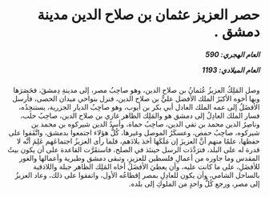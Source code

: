 <h1 dir="rtl">حصر العزيز عثمان بن صلاح الدين مدينة دمشق .</h1>

<h5 dir="rtl">العام الهجري:  590

العام الميلادي: 1193

</h5>

<p dir="rtl">وصل المَلِكُ العزيزُ عُثمانُ بن صلاح الدين، وهو صاحِبُ مصر، إلى مدينةِ دِمشقَ، فحَصَرَها وبها أخوه الأكبَرُ الملك الأفضل عليُّ بن صلاح الدين، فنزل بنواحي ميدان الحصى، فأرسل الأفضَلُ إلى عمه الملك العادل أبي بكر بن أيوب، وهو صاحِبُ الديار الجزرية، يستنجِدُه، فسار الملك العادِلُ إلى دمشق هو والمَلِك الظاهر غازي بن صلاح الدين، صاحِبُ حلب، وناصِرُ الدين محمد بن تقي الدين، صاحِبُ حماة، وأسدُ الدين شيركوه بن محمد بن شيركوه، صاحِبُ حمص، وعسكَرُ الموصل وغيرها، كُلُّ هؤلاء اجتمعوا بدمشق، واتَّفَقوا على حفظها، علمًا منهم أنَّ العزيزَ إن مَلَكَها أخذ بلادَهم، فلما رأى العزيزُ اجتماعَهم عَلِمَ أنَّه لا قدرة له على البلد، فترَدَّدَت الرسل حينئذ في الصلح، فاستقَرَّت القاعدة على أن يكون بيتُ المقدس وما جاوره من أعمالِ فلسطين للعزيز، وتبقى دمشق وطبرية وأعمالها والغور للأفضَلِ، على ما كانت عليه، وأن يعطيَ الأفضَلُ أخاه المَلِك الظاهر جبلة واللاذقية بالساحل الشامي، وأن يكون للعادِلِ بمصر إقطاعُه الأول، واتفقوا على ذلك، وعاد العزيزُ إلى مصر، ورجع كُلُّ واحدٍ من الملوكِ إلى بلده.</p></br>
